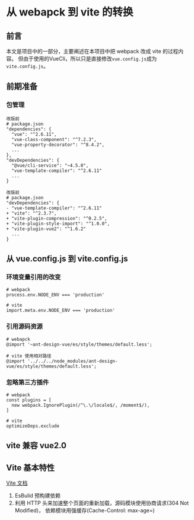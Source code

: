 # 从 webapck 到 vite 的转换
## 前言
本文是项目中的一部分，主要阐述在本项目中把 webpack 改成 vite 的过程内容。
但由于使用的VueCli，所以只是直接修改`vue.config.js`成为`vite.config.js`。
## 前期准备
### 包管理
```
改版前
# package.json
"dependencies": {
  "vue": "^2.6.11",
  "vue-class-component": "^7.2.3",
  "vue-property-decorator": "^8.4.2",
  ...
},
"devDependencies": {
  "@vue/cli-service": "~4.5.0",
  "vue-template-compiler": "^2.6.11"
  ...
}

改版前
# package.json
"devDependencies": {
- "vue-template-compiler": "^2.6.11"
+ "vite": "^2.3.7",
+ "vite-plugin-compression": "^0.2.5",
+ "vite-plugin-style-import": "^1.0.0",
+ "vite-plugin-vue2": "^1.6.2"
  ...
}
```
## 从 vue.config.js 到 vite.config.js
### 环境变量引用的改变
```
# webpack
process.env.NODE_ENV === 'production'

# vite
import.meta.env.NODE_ENV === 'production'
```
### 引用源码资源
```
# webapck
@import '~ant-design-vue/es/style/themes/default.less';

# vite 使用相对路径
@import '../../../node_modules/ant-design-vue/es/style/themes/default.less';
```
### 忽略第三方插件
```
# webpack
const plugins = [
  new webpack.IgnorePlugin(/^\.\/locale$/, /moment$/),
]

# vite
optimizeDeps.exclude
```
## vite 兼容 vue2.0
## Vite 基本特性
[Vite 文档](https://cn.vitejs.dev/guide/why.html#slow-server-start)
1. EsBulid 预构建依赖
2. 利用 HTTP 头来加速整个页面的重新加载，源码模块使用协商请求(304 Not Modified)， 依赖模块用强缓存(Cache-Control: max-age=)

